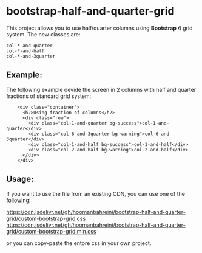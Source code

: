 # bootstrap-half-and-quarter-grid
This project allows you to use half/quarter columns using **Bootstrap 4** grid system. The new classes are:

````
col-*-and-quarter
col-*-and-half
col-*-and-3quarter
````

Example:
--------

The following example devide the screen in 2 columns with half and quarter fractions of standard grid system:

````
    <div class="container">
      <h2>Using fraction of columns</h2>
      <div class="row">
        <div class="col-1-and-quarter bg-success">col-1-and-quarter</div>
        <div class="col-6-and-3quarter bg-warning">col-6-and-3quarter</div>
        <div class="col-1-and-half bg-success">col-1-and-half</div>
        <div class="col-2-and-half bg-warning">col-2-and-half</div>
      </div>
    </div>

````

Usage:
------

If you want to use the file from an existing CDN, you can use one of the following:

https://cdn.jsdelivr.net/gh/hoomanbahreini/bootstrap-half-and-quarter-grid/custom-bootstrap-grid.css
https://cdn.jsdelivr.net/gh/hoomanbahreini/bootstrap-half-and-quarter-grid/custom-bootstrap-grid.min.css

or you can copy-paste the entore css in your own project.
